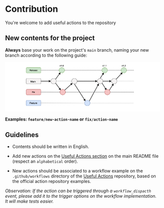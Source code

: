 # Contribution

You're welcome to add useful actions to the repository

## New contents for the project

**Always** base your work on the project's `main` branch, naming your new branch
according to the following guide:

![branchs](/git-branchs.png)

**Examples: `feature/new-action-name` or `fix/action-name`**

## Guidelines

- Contents should be written in English.

- Add new actions on the [Useful Actions section](https://github.com/GuillaumeFalourd/useful-actions#-useful-actions) on the main README file (respect an `alphabetical` order).

- New actions should be associated to a workflow example on the `.github/workflows` directory of the [Useful Actions](https://github.com/GuillaumeFalourd/useful-actions) repository, based on the official action repository examples.

_Observation: If the action can be triggered through a `workflow_dispacth` event, please add it to the trigger options on the workflow implementation. It will make tests easier._

